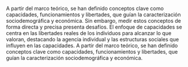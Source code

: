 A partir del marco teórico, se han definido conceptos clave como capacidades, funcionamientos y libertades, que guían la caracterización sociodemográfica y económica. Sin embargo, medir estos conceptos de forma directa y precisa presenta desafíos. El enfoque de capacidades se centra en las libertades reales de los individuos para alcanzar lo que valoran, destacando la agencia individual y las estructuras sociales que influyen en las capacidades.
A partir del marco teórico, se han definido conceptos clave como capacidades, funcionamientos y libertades, que guían la caracterización sociodemográfica y económica. 

